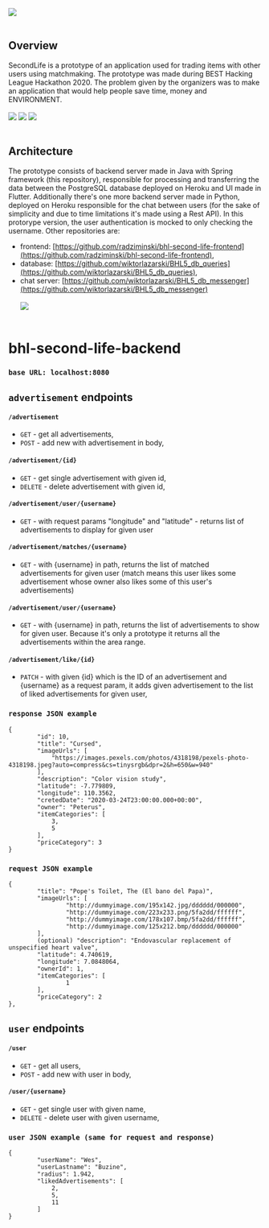 ![](https://res.cloudinary.com/ddd3ldsj2/image/upload/v1604862587/Screenshot_3_azlxm6.jpg)<br><br>
## Overview
SecondLife is a prototype of an application used for trading items with other users using matchmaking. The prototype was made during BEST Hacking League Hackathon 2020. The problem given by the organizers was to make an application that would help people save time, money and ENVIRONMENT.<br><br>
![](https://res.cloudinary.com/ddd3ldsj2/image/upload/v1604862587/Screenshot_1_b0gsyf.jpg)
![](https://res.cloudinary.com/ddd3ldsj2/image/upload/v1604862587/Screenshot_2_elhspi.jpg)
![](https://res.cloudinary.com/ddd3ldsj2/image/upload/v1604863269/Screenshot_5_gqwyyf.jpg)<br><br>
## Architecture
The prototype consists of backend server made in Java with Spring framework (this repository), responsible for processing and transferring the data between the PostgreSQL database deployed on Heroku and UI made in Flutter. Additionally there's one more backend server made in Python, deployed on Heroku responsible for the chat between users (for the sake of simplicity and due to time limitations it's made using a Rest API). In this protorype version, the user authentication is mocked to only checking the username.
Other repositories are:
* frontend: [https://github.com/radziminski/bhl-second-life-frontend](https://github.com/radziminski/bhl-second-life-frontend),
* database: [https://github.com/wiktorlazarski/BHL5_db_queries](https://github.com/wiktorlazarski/BHL5_db_queries),
* chat server: [https://github.com/wiktorlazarski/BHL5_db_messenger](https://github.com/wiktorlazarski/BHL5_db_messenger)<br><br>
![](https://res.cloudinary.com/ddd3ldsj2/image/upload/v1604862587/Screenshot_4_xw016n.jpg)<br><br>
# bhl-second-life-backend
### `base URL: localhost:8080`
## `advertisement` endpoints
#### `/advertisement`
* `GET` - get all advertisements,
* `POST` - add new with advertisement in body,
#### `/advertisement/{id}`
* `GET` - get single advertisement with given id,
* `DELETE` - delete advertisement with given id,
#### `/advertisement/user/{username}`
* `GET` - with request params "longitude" and "latitude" - returns list of advertisements to display for given user
#### `/advertisement/matches/{username}`
* `GET` - with {username} in path, returns the list of matched advertisements for given user (match means this user likes some advertisement whose owner also likes some of this user's advertisements)
#### `/advertisement/user/{username}`
* `GET` - with {username} in path, returns the list of advertisements to show for given user. Because it's only a prototype it returns all the advertisements within the area range.
#### `/advertisement/like/{id}`
* `PATCH` - with given {id} which is the ID of an advertisement and {username} as a request param, it adds given advertisement to the list of liked advertisements for given user,
### `response JSON example`
```
{
        "id": 10,
        "title": "Cursed",
        "imageUrls": [
            "https://images.pexels.com/photos/4318198/pexels-photo-4318198.jpeg?auto=compress&cs=tinysrgb&dpr=2&h=650&w=940"
        ],
        "description": "Color vision study",
        "latitude": -7.779809,
        "longitude": 110.3562,
        "cretedDate": "2020-03-24T23:00:00.000+00:00",
        "owner": "Peterus",
        "itemCategories": [
            3,
            5
        ],
        "priceCategory": 3
}
```   
### `request JSON example`    
```
{
        "title": "Pope's Toilet, The (El bano del Papa)",
        "imageUrls": [
                "http://dummyimage.com/195x142.jpg/dddddd/000000",
                "http://dummyimage.com/223x233.png/5fa2dd/ffffff",
                "http://dummyimage.com/178x107.bmp/5fa2dd/ffffff",
                "http://dummyimage.com/125x212.bmp/dddddd/000000"
        ],
        (optional) "description": "Endovascular replacement of unspecified heart valve",
        "latitude": 4.740619,
        "longitude": 7.0848064,
        "ownerId": 1,
        "itemCategories": [
                1
        ],
        "priceCategory": 2
},
```
## `user` endpoints
#### `/user`
* `GET` - get all users,
* `POST` - add new with user in body,
#### `/user/{username}`
* `GET` - get single user with given name,
* `DELETE` - delete user with given username,
### `user JSON example (same for request and response)`
```
{
        "userName": "Wes",
        "userLastname": "Buzine",
        "radius": 1.942,
        "likedAdvertisements": [
            2,
            5,
            11
        ]
}
```


  
